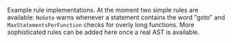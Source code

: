 Example rule implementations. At the moment two simple rules are available:
`NoGoto` warns whenever a statement contains the word "goto" and
`MaxStatementsPerFunction` checks for overly long functions. More sophisticated
rules can be added here once a real AST is available.
